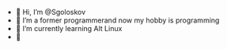 - 👋 Hi, I’m @Sgoloskov
- 👀 I’m a former programmerand now my hobby is programming
- 🌱 I’m currently learning Alt Linux
- 💞

<!---
Sgoloskov/Sgoloskov is a ✨ special ✨ repository because its `README.md` (this file) appears on your GitHub profile.
You can click the Preview link to take a look at your changes.
--->
